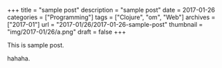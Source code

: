 +++
title = "sample post"
description = "sample post"
date = 2017-01-26
categories = ["Programming"]
tags = ["Clojure", "om", "Web"]
archives = ["2017-01"]
url = "2017-01/26/2017-01-26-sample-post"
thumbnail = "img/2017-01/26/a.png"
draft = false
+++

This is sample post.

<!--more-->

hahaha.

